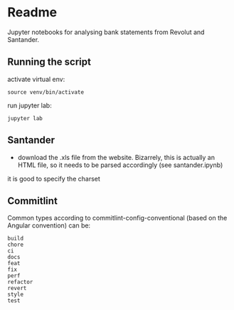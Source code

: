 # Readme

Jupyter notebooks for analysing bank statements from Revolut and Santander. 


## Running the script

activate virtual env:

```
source venv/bin/activate
```


run jupyter lab:

```
jupyter lab
```

## Santander

- download the .xls file from the website. Bizarrely, this is actually an HTML file, so it needs to be parsed accordingly (see santander.ipynb)

it is good to specify the charset



## Commitlint
Common types according to commitlint-config-conventional (based on the Angular convention) can be:

    build
    chore
    ci
    docs
    feat
    fix
    perf
    refactor
    revert
    style
    test
